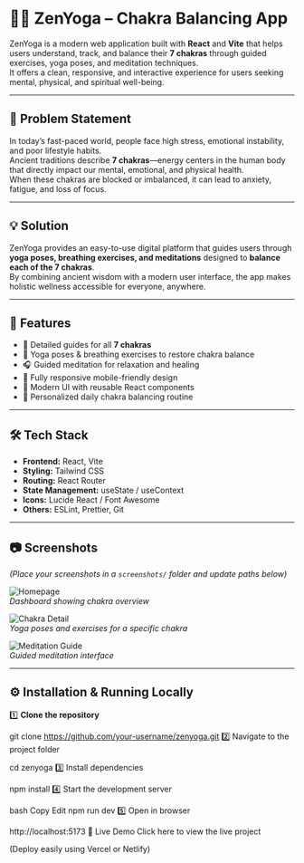 # 🧘‍♀️ ZenYoga – Chakra Balancing App

ZenYoga is a modern web application built with **React** and **Vite** that helps users understand, track, and balance their **7 chakras** through guided exercises, yoga poses, and meditation techniques.  
It offers a clean, responsive, and interactive experience for users seeking mental, physical, and spiritual well-being.

---

## 📌 Problem Statement
In today’s fast-paced world, people face high stress, emotional instability, and poor lifestyle habits.  
Ancient traditions describe **7 chakras**—energy centers in the human body that directly impact our mental, emotional, and physical health.  
When these chakras are blocked or imbalanced, it can lead to anxiety, fatigue, and loss of focus.

---

## 💡 Solution
ZenYoga provides an easy-to-use digital platform that guides users through **yoga poses, breathing exercises, and meditations** designed to **balance each of the 7 chakras**.  
By combining ancient wisdom with a modern user interface, the app makes holistic wellness accessible for everyone, anywhere.

---

## 🚀 Features
- 🌈 Detailed guides for all **7 chakras**
- 🧘 Yoga poses & breathing exercises to restore chakra balance
- 🎧 Guided meditation for relaxation and healing
- 📱 Fully responsive mobile-friendly design
- 🎨 Modern UI with reusable React components
- 📅 Personalized daily chakra balancing routine

---

## 🛠️ Tech Stack
- **Frontend:** React, Vite  
- **Styling:** Tailwind CSS  
- **Routing:** React Router  
- **State Management:** useState / useContext  
- **Icons:** Lucide React / Font Awesome  
- **Others:** ESLint, Prettier, Git

---

## 📷 Screenshots
*(Place your screenshots in a `screenshots/` folder and update paths below)*  

![Homepage](screenshots/homepage.png)  
*Dashboard showing chakra overview*  

![Chakra Detail](screenshots/chakra-detail.png)  
*Yoga poses and exercises for a specific chakra*  

![Meditation Guide](screenshots/meditation.png)  
*Guided meditation interface*

---

## ⚙️ Installation & Running Locally

1️⃣ **Clone the repository**  

git clone https://github.com/your-username/zenyoga.git
2️⃣ Navigate to the project folder

cd zenyoga
3️⃣ Install dependencies


npm install
4️⃣ Start the development server

bash
Copy
Edit
npm run dev
5️⃣ Open in browser


http://localhost:5173
🔗 Live Demo
Click here to view the live project

(Deploy easily using Vercel or Netlify)


